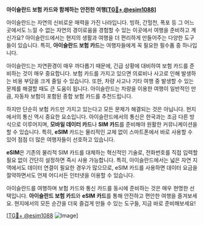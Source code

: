 **아이슬란드 보험 카드와 함께하는 안전한 여행[[TG💪+ @esim1088](https://t.me/s/esim1088)]**

아이슬란드는 자연의 신비로운 매력을 가진 나라입니다. 빙하, 간헐천, 폭포 등 그 어느 곳에서도 느낄 수 없는 자연의 경이로움을 경험할 수 있는 이곳에서 여행을 준비하고 계신가요? 아이슬란드에서는 현지의 생활과 여행을 더 편리하게 만들어주는 다양한 도구들이 있습니다. 특히, **아이슬란드 보험 카드**는 여행자들에게 꼭 필요한 필수품 중 하나입니다.

아이슬란드는 자연환경이 매우 까다롭기 때문에, 긴급 상황에 대비하여 보험 카드를 준비하는 것이 매우 중요합니다. 보험 카드를 가지고 있으면 의료비나 사고로 인해 발생하는 비용 부담을 크게 줄일 수 있습니다. 또한, 차량 사고나 기타 여행 중 발생할 수 있는 문제를 해결할 때도 큰 도움이 됩니다. 아이슬란드는 차량을 이용한 여행이 일반적인 만큼, 자동차 보험이 포함된 종합 보험 카드를 추천드립니다.

하지만 단순히 보험 카드만 가지고 있는다고 모든 문제가 해결되는 것은 아닙니다. 현지에서의 통신 역시 중요한 요소입니다. 아이슬란드에서의 통신은 한국과는 조금 다른 방식으로 이루어지며, **모바일 데이터 카드**나 **SIM 카드**를 준비해야 원활한 커뮤니케이션을 할 수 있습니다. 특히, **eSIM** 카드는 물리적인 교체 없이 스마트폰에서 바로 사용할 수 있어 점점 더 많은 여행자들이 선호하고 있습니다.

**eSIM**은 기존의 물리적 SIM 카드를 대체하는 혁신적인 기술로, 전화번호를 직접 입력할 필요 없이 간단히 설정하면 즉시 사용 가능합니다. 특히, 아이슬란드에서는 넓은 자연 지역에서도 데이터 연결이 필요한 경우가 많으므로, eSIM 카드를 사용하면 데이터 요금을 절약하면서도 언제 어디서든 인터넷을 이용할 수 있습니다.

아이슬란드를 여행하며 보험 카드와 통신 카드를 동시에 준비하는 것은 매우 현명한 선택입니다. **아이슬란드 보험 카드**와 **eSIM 카드**를 통해 안전하고 편안한 여행을 즐겨보세요. 현지에서의 모든 순간을 더욱 즐겁게 만들 수 있는 도구들, 지금 바로 준비해보세요!

[[TG💪+ @esim1088](https://t.me/s/esim1088) ![Image](https://i.postimg.cc/Y0z9fWf4/image.png)]
